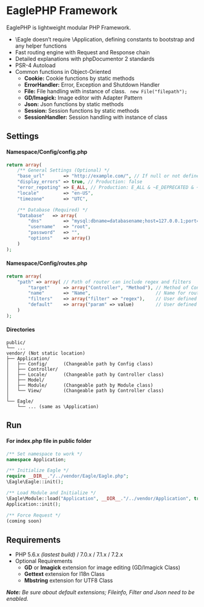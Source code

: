 # EaglePHP Framework

EaglePHP is lightweight modular PHP Framework.

* \Eagle doesn’t require \Application, defining constants to bootstrap and any helper functions
* Fast routing engine with Request and Response chain
* Detailed explanations with phpDocumentor 2 standards
* PSR-4 Autoload
* Common functions in Object-Oriented
    * **Cookie:** Cookie functions by static methods
    * **ErrorHandler:** Error, Exception and Shutdown Handler
    * **File:** File handling with instance of class. ``` new File("filepath");```
    * **GD/Imagick:** Image editor with Adapter Pattern
    * **Json:** Json functions by static methods
    * **Session:** Session functions by static methods
    * **SessionHandler:** Session handling with instance of class


## Settings

#### Namespace/Config/config.php

```PHP
return array(
    /** General Settings (Optional) */
    "base_url"       => "http://example.com/", // If null or not defined then auto detect
    "display_errors" => true, // Production: false
    "error_repoting" => E_ALL, // Production: E_ALL & ~E_DEPRECATED & ~E_STRICT
    "locale"         => "en-US",
    "timezone"       => "UTC",

    /** Database (Required) */
    "Database"   => array(
        "dns"        => "mysql:dbname=databasename;host=127.0.0.1;port=3306;charset=utf8",
        "username"   => "root",
        "password"   => "",
        "options"    => array()
    )
);
```
#### Namespace/Config/routes.php

```PHP
return array(
    "path" => array( // Path of router can include regex and filters
        "target"     => array("Controller", "Method"), // Method of Controller
        "name"       => "Name",                        // Name for route (optional)
        "filters"    => array("filter" => "regex"),    // User defined filters (optional)
        "default"    => array("param" => value)        // User defined default parameters (optional)
    )
);
```

#### Directories

```
public/
└── ...
vendor/	(Not static location)
├── Application/
│   ├── Config/      (Changeable path by Config class)
│   ├── Controller/
│   ├── Locale/      (Changeable path by Controller class)
│   ├── Model/
│   ├── Module/      (Changeable path by Module class)
│   └── View/        (Changeable path by Controller class)
│
└── Eagle/
    └── ... (same as \Application)
```


## Run

#### For index.php file in public folder

```PHP
/** Set namespace to work */
namespace Application;

/** Initialize Eagle */
require __DIR__."/../vendor/Eagle/Eagle.php";
\Eagle\Eagle::init();

/** Load Module and Initialize */
\Eagle\Module::load("Application", __DIR__."/../vendor/Application", true);
Application::init();

/** Force Request */
(coming soon)
```


## Requirements

* PHP 5.6.x *(lastest build)* / 7.0.x / 7.1.x / 7.2.x
* Optional Requirements
    * **GD** or **Imagick** extension for image editing (GD/Imagick Class)
    * **Gettext** extension for I18n Class
    * **Mbstring** extension for UTF8 Class

*__Note:__ Be sure about default extensions; Fileinfo, Filter and Json need to be enabled.*
